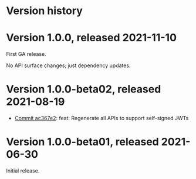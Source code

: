 # Version history

# Version 1.0.0, released 2021-11-10

First GA release.

No API surface changes; just dependency updates.

# Version 1.0.0-beta02, released 2021-08-19

- [Commit ac367e2](https://github.com/googleapis/google-cloud-dotnet/commit/ac367e2): feat: Regenerate all APIs to support self-signed JWTs

# Version 1.0.0-beta01, released 2021-06-30

Initial release.
